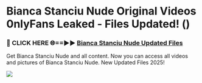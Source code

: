 # Bianca Stanciu Nude Original Videos 0nlyFans Leaked - Files Updated! ()

<h3>🔴 CLICK HERE 🌐==►► <a href="https://tinyurl.com/2p9ay9w9" rel="nofollow">Bianca Stanciu Nude Updated Files</a></h3>

Get Bianca Stanciu Nude and all content. Now you can access all videos and pictures of Bianca Stanciu Nude. New Updated Files 2025!

[![](https://i.imgur.com/KQgVmj3.gif)](https://tinyurl.com/2p9ay9w9)
